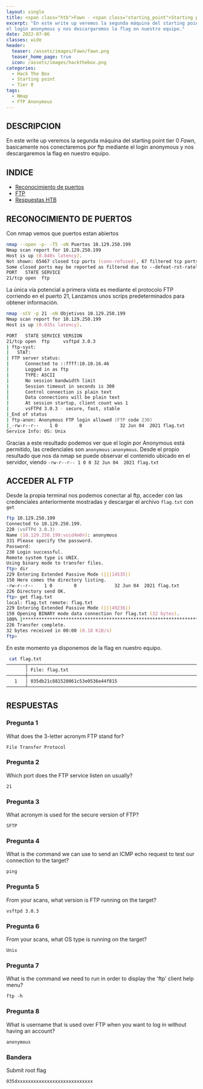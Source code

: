 ```yaml
---
layout: single	
title: <span class="htb">Fawn - <span class="starting_point">Starting point</span> - Hack The Box</span>
excerpt: "En este write up veremos la segunda máquina del starting point tier 0 Fawn, basicamente nos conectaremos por ftp mediante
el login anonymous y nos descargaremos la flag en nuestro equipo."
date: 2022-07-06
classes: wide
header:
  teaser: /assets/images/Fawn/fawn.png
  teaser_home_page: true
  icon: /assets/images/hackthebox.png
categories:
  - Hack The Box
  - Starting point
  - Tier 0
tags: 
  - Nmap
  - FTP Anonymous
---
```


## DESCRIPCION

En este write up veremos la segunda máquina del starting point tier 0 *Fawn*, basicamente nos conectaremos por ftp mediante 
el login anonymous y nos descargaremos la flag en nuestro equipo.

## INDICE

- [Reconocimiento de puertos](#reconocimiento-de-puertos)
- [FTP](#acceder-al-ftp)
- [Respuestas HTB](#respuestas)

## RECONOCIMIENTO DE PUERTOS


Con nmap vemos que puertos estan abiertos

```zsh
nmap --open -p- -T5 -oN Puertos 10.129.250.199
Nmap scan report for 10.129.250.199
Host is up (0.040s latency).
Not shown: 65467 closed tcp ports (conn-refused), 67 filtered tcp ports (no-response)
Some closed ports may be reported as filtered due to --defeat-rst-ratelimit
PORT   STATE SERVICE
21/tcp open  ftp

```
La única vía potencial a primera vista es mediante el protocolo FTP corriendo en el puerto 21, Lanzamos unos scrips predeterminados para obtener información.

```zsh
nmap -sCV -p 21 -oN Objetivos 10.129.250.199
Nmap scan report for 10.129.250.199
Host is up (0.035s latency).

PORT   STATE SERVICE VERSION
21/tcp open  ftp     vsftpd 3.0.3
| ftp-syst: 
|   STAT: 
| FTP server status:
|      Connected to ::ffff:10.10.16.46
|      Logged in as ftp
|      TYPE: ASCII
|      No session bandwidth limit
|      Session timeout in seconds is 300
|      Control connection is plain text
|      Data connections will be plain text
|      At session startup, client count was 1
|      vsFTPd 3.0.3 - secure, fast, stable
|_End of status
| ftp-anon: Anonymous FTP login allowed (FTP code 230)
|_-rw-r--r--    1 0        0              32 Jun 04  2021 flag.txt
Service Info: OS: Unix

```
Gracias a este resultado podemos ver que el login por Anonymous está permitido, las credenciales son `anonymous:anonymous`. Desde el propio resultado que nos da nmap se puede observar el contenido 
ubicado en el servidor, viendo `-rw-r--r-- 1 0 0 32 Jun 04  2021 flag.txt`

## ACCEDER AL FTP

Desde la propia terminal nos podemos conectar al ftp, acceder con las credenciales anteriormente mostradas y descargar el archivo `flag.txt` con `get`

```zsh
ftp 10.129.250.199
Connected to 10.129.250.199.
220 (vsFTPd 3.0.3)
Name (10.129.250.199:void4m0n): anonymous
331 Please specify the password.
Password: 
230 Login successful.
Remote system type is UNIX.
Using binary mode to transfer files.
ftp> dir
229 Entering Extended Passive Mode (|||14535|)
150 Here comes the directory listing.
-rw-r--r--    1 0        0              32 Jun 04  2021 flag.txt
226 Directory send OK.
ftp> get flag.txt
local: flag.txt remote: flag.txt
229 Entering Extended Passive Mode (|||49236|)
150 Opening BINARY mode data connection for flag.txt (32 bytes).
100% |******************************************************************************************************************************************************************|    32        0.37 KiB/s    00:00 ETA
226 Transfer complete.
32 bytes received in 00:00 (0.18 KiB/s)
ftp> 

```
En este momento ya disponemos de la flag en nuestro equipo.

```zsh
 cat flag.txt
───────┬───────────────────────────────────────────────────────────────────────────────────────────────────────────────────────────────────────────────────────────────────────────────────────────────────────
       │ File: flag.txt
───────┼───────────────────────────────────────────────────────────────────────────────────────────────────────────────────────────────────────────────────────────────────────────────────────────────────────
   1   │ 035db21c881520061c53e0536e44f815
───────┴───────────────────────────────────────────────────────────────────────────────────────────────────────────────────────────────────────────────────────────────────────────────────────────────────────
```

## RESPUESTAS

### Pregunta 1

What does the 3-letter acronym FTP stand for?

`File Transfer Protocol`

### Pregunta 2

Which port does the FTP service listen on usually?

`21`

### Pregunta 3

What acronym is used for the secure version of FTP?

`SFTP`

### Pregunta 4

What is the command we can use to send an ICMP echo request to test our connection to the target?

`ping` 

### Pregunta 5

From your scans, what version is FTP running on the target?


`vsftpd 3.0.3`

### Pregunta 6

From your scans, what OS type is running on the target? 

`Unix`

### Pregunta 7

What is the command we need to run in order to display the 'ftp' client help menu?

`ftp -h`

### Pregunta 8

What is username that is used over FTP when you want to log in without having an account?

`anonymous`

### Bandera

Submit root flag

`035dxxxxxxxxxxxxxxxxxxxxxxxxxxxx`

